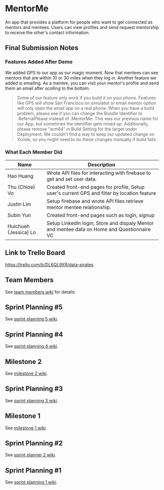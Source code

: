 
# MentorMe

An app that provides a platform for people who want to get connected as mentors and mentees. Users can view profiles and send request mentorship to receive the other's contact information.

## Final Submission Notes

### Features Added After Demo

We added GPS to our app as our magic moment. Now that mentees can see mentors that are within 10 or 30 miles when they log in. Another feature we added is emailing. As a mentee, you can visit your mentor's profile and send them an email after scolling to the bottom. 

> Some of our feature only work if you build it on your phone. Features like GPS will show San Francisco on simulator or email mentor option will only open the email app on a real phone.
> When you have a build problem, please see if you can change the Bundle Identifier to .ReferralPlease instead of .MentorMe. This was our previous name for our App, but sometimes the identifier gets mixed up. Additionally, please remove "arm64" in Build Setting for the target under Deployment. We couldn't find a way to keep our updated change on Xcode, so you might need to do these changes manually if build fails.

### What Each Member Did

| Name | Description |
|------|-------------|
| Hao Huang | Wrote API files for interacting with firebase to get and set user data. |
| Thu (Chloe) Vo | Created front-end pages for profile, Setup user's current GPS and filter by location feature |
| Justin Lim | Setup firebase and wrote API files retrieve mentor mentee relationship. |
| Subin Yun | Created front-end pages such as login, signup |
| Huichueh (Jessica) Lo	 | Setup LinkedIn login, Store and dispaly Mentor and mentee data on Home and Questionnaire VC|

## Link to Trello Board

https://trello.com/b/DL6QL9XR/data-pirates

## Team Members

See [team members wiki](https://github.com/narrator0/data-pirates-group-project/wiki/Team-Members) for details.

## Sprint Planning #5

See [sprint planning 5 wiki](https://github.com/narrator0/data-pirates-group-project/wiki/Sprint-Planning-5).

## Sprint Planning #4

See [sprint planning 4 wiki](https://github.com/narrator0/data-pirates-group-project/wiki/Sprint-Planning-4).

## Milestone 2

See [milestone 2 wiki](https://github.com/narrator0/data-pirates-group-project/wiki/Milestone-2).

## Sprint Planning #3

See [sprint planning 3 wiki](https://github.com/narrator0/data-pirates-group-project/wiki/Sprint-Planning-3).

## Milestone 1

See [milestone 1 wiki](https://github.com/narrator0/data-pirates-group-project/wiki/Milestone-1).

## Sprint Planning #2

See [sprint planner 2 wiki](https://github.com/narrator0/data-pirates-group-project/wiki/Sprint-Planning-2).

## Sprint Planning #1

See [sprint planning 1 wiki](https://github.com/narrator0/data-pirates-group-project/wiki/Sprint-Planning-1).

